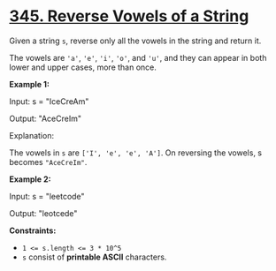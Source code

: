 # [345. Reverse Vowels of a String](https://leetcode.com/problems/reverse-vowels-of-a-string/description/?envType=study-plan-v2&envId=leetcode-75)

Given a string `s`, reverse only all the vowels in the string and return it.

The vowels are `'a'`, `'e'`, `'i'`, `'o'`, and `'u'`, and they can appear in both lower and upper cases, more than once.

**Example 1:** 

<div class="example-block">
Input: s = "IceCreAm"

Output: "AceCreIm"

Explanation:

The vowels in `s` are `['I', 'e', 'e', 'A']`. On reversing the vowels, s becomes `"AceCreIm"`.

**Example 2:** 

<div class="example-block">
Input: s = "leetcode"

Output: "leotcede"

**Constraints:** 

- `1 <= s.length <= 3 * 10^5`
- `s` consist of **printable ASCII**  characters.